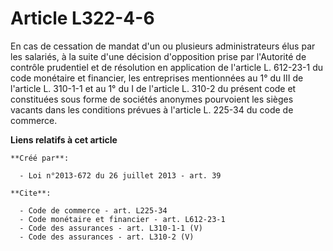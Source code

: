 # Article L322-4-6

En cas de cessation de mandat d'un ou plusieurs administrateurs élus par les salariés, à la suite d'une décision d'opposition
prise par l'Autorité de contrôle prudentiel et de résolution en application de l'article L. 612-23-1 du code monétaire et
financier, les entreprises mentionnées au 1° du III de l'article L. 310-1-1 et au 1° du I de l'article L. 310-2 du présent
code et constituées sous forme de sociétés anonymes pourvoient les sièges vacants dans les conditions prévues à l'article L.
225-34 du code de commerce.

**Liens relatifs à cet article**

	**Créé par**:

	  - Loi n°2013-672 du 26 juillet 2013 - art. 39

	**Cite**:

	  - Code de commerce - art. L225-34
	  - Code monétaire et financier - art. L612-23-1
	  - Code des assurances - art. L310-1-1 (V)
	  - Code des assurances - art. L310-2 (V)
